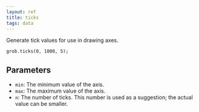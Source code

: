 ```yaml
---
layout: ref
title: ticks
tags: data
---
```

Generate tick values for use in drawing axes.

    grob.ticks(0, 1000, 5);

## Parameters
- `min`: The minimum value of the axis.
- `max`: The maximum value of the axis.
- `n`: The number of ticks. This number is used as a suggestion; the actual value can be smaller.

